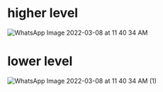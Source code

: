 # higher level

![WhatsApp Image 2022-03-08 at 11 40 34 AM](https://user-images.githubusercontent.com/98890597/157178350-50d18f80-aa39-4dc3-b6b2-30a5d0d96bff.jpeg)

# lower level
![WhatsApp Image 2022-03-08 at 11 40 34 AM (1)](https://user-images.githubusercontent.com/98890597/157178413-5cbb87e6-3044-4622-a43e-b3a1c9464f49.jpeg)

